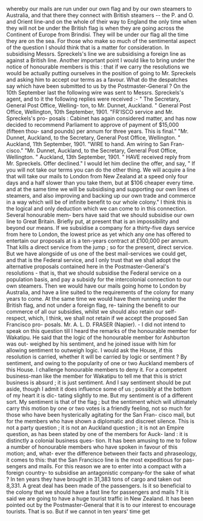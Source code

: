 whereby our mails are run under our own flag and by our own steamers to Australia, and that there they connect with British steamers -- the P. and O. and Orient line-and on the whole of their way to England the only time when they will not be under the British flag is when they are going across the Continent of Europe from Brindisi. They will be under our flag all the time they are on the sea. For those who make so much of the sentimental aspect of the question I should think that is a matter for consideration. In subsidising Messrs. Spreckels's line we are subsidising a foreign line as against a British line. Another important point I would like to bring under the notice of honourable members is this : that if we carry the resolutions we would be actually putting ourselves in the position of going to Mr. Spreckels and asking him to accept our terms as a favour. What do the despatches say which have been submitted to us by the Postmaster-General ? On the 10th September last the following wire was sent to Messrs. Spreckels's agent, and to it the following replies were received :- " The Secretary, General Post Office, Welling- ton, to Mr. Dunnet, Auckland. " General Post Office, Wellington, 10th September, 1901. "FR'ISCO service and Mr. Spreckels's pro- posals : Cabinet has again considered matter, and has now decided to recommend Parliament to approve of payment of $15,000 (fifteen thou- sand pounds) per annum for three years. This is final." "Mr. Dunnet, Auckland, to the Secretary, General Post Office, Wellington. " Auckland, 11th September, 1901. "WIRE to hand. Am wiring to San Fran- cisco." "Mr. Dunnet, Auckland, to the Secretary, General Post Office, Wellington. " Auckland, 13th September, 1901. " HAVE received reply from Mr. Spreckels. Offer declined." I would let him decline the offer, and say, " If you will not take our terms you can do the other thing. We will acquire a line that will take our mails to London from New Zealand at a speed only four days and a half slower than you take them, but at $106 cheaper every time. and at the same time we will be subsidising and supporting our own lines of steamers, and also improving and backing up our own trade and commerce in a way which will be of infinite benefit to our whole colony." I think this is the logical and only deduction which we can come to in this connection. Several honourable mem- bers have said that we should subsidise our own line to Great Britain. Briefly put, at present that is an impossibility and beyond our means. If we subsidise a company for a thirty-five days service from here to London, the lowest price as yet which any one has offered to entertain our proposals at is a ten-years contract at £100,000 per annum. That kills a direct service from the jump ; so for the present, direct service. But we have alongside of us one of the best mail-services we could get, and that is the Federal service, and I only trust that we shall adopt the alternative proposals contained here in the Postmaster-General's resolutions - that is, that we should subsidise the Federal service on a population basis, and pay a subsidy for the intercolonial connection to our own steamers. Then we would have our mails going home to London by Australia, and have a line suited to the requirements of the colony for many years to come. At the same time we would have them running under the British flag, and not under a foreign flag, re- taining the benefit to our commerce of all our subsidies, whilst we should also retain our self- respect, which, I think, we shall not retain if we accept the proposed San Francisco pro- posals. Mr. A. L. D. FRASER (Napier). - I did not intend to speak on this question till I heard the remarks of the honourable member for Wakatipu. He said that the logic of the honourable member for Ashburton was out- weighed by his sentiment, and he joined issue with him for allowing sentiment to outweigh logic. I would ask the House, if this resolution is carried, whether it will be carried by logic or sentiment ? By sentiment, and owing to the popularity of one or two Auckland members of this House. I challenge honourable members to deny it. For a competent business-man like the member for Wakatipu to tell me that this is strict business is absurd ; it is just sentiment. And I say sentiment should be put aside, though I admit it does influence some of us ; possibly at the bottom of my heart it is dic- tating slightly to me. But my sentiment is of a different sort. My sentiment is that of the flag ; but the sentiment which will ultimately carry this motion by one or two votes is a friendly feeling, not so much for those who have been hysterically agitating for the San Fran- cisco mail, but for the members who have shown a diplomatic and discreet silence. This is not a party question ; it is not an Auckland question ; it is not an Empire question, as has been stated by one of the members for Auck- land : it is distinctly a colonial business ques- tion. It has been amusing to me to follow a number of honourable members who have spoken in favour of this motion; and, what- ever the difference between their facts and phraseology, it comes to this: that the San Francisco line is the most expeditious for pas- sengers and mails. For this reason we are to enter into a compact with a foreign country- to subsidise an antagonistic company-for the sake of what ? In ten years they have brought in 31,383 tons of cargo and taken out 8,331. A great deal has been made of the passengers. Is it so beneficial to the colony that we should have a fast line for passengers and mails ? It is said we are going to have a huge tourist traffic in New Zealand. It has been pointed out by the Postmaster-General that it is to our interest to encourage tourists. That is so. But if we cannot in ten years' time get 